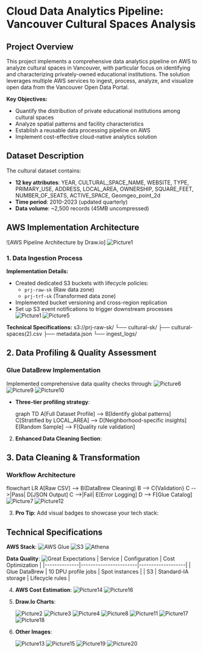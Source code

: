 # Cloud Data Analytics Pipeline: Vancouver Cultural Spaces Analysis

## Project Overview
This project implements a comprehensive data analytics pipeline on AWS to analyze cultural spaces in Vancouver, with particular focus on identifying and characterizing privately-owned educational institutions. The solution leverages multiple AWS services to ingest, process, analyze, and visualize open data from the Vancouver Open Data Portal.

**Key Objectives:**
- Quantify the distribution of private educational institutions among cultural spaces
- Analyze spatial patterns and facility characteristics
- Establish a reusable data processing pipeline on AWS
- Implement cost-effective cloud-native analytics solution

## Dataset Description
The cultural dataset contains:
- **12 key attributes**: YEAR, CULTURAL_SPACE_NAME, WEBSITE, TYPE, PRIMARY_USE, ADDRESS, LOCAL_AREA, OWNERSHIP, SQUARE_FEET, NUMBER_OF_SEATS, ACTIVE_SPACE, Geomgeo_point_2d
- **Time period**: 2010-2023 (updated quarterly)
- **Data volume**: ~2,500 records (45MB uncompressed)

## AWS Implementation Architecture

![AWS Pipeline Architecture by Draw.io] ![Picture1](https://github.com/user-attachments/assets/01d0f0bd-4e3f-4abc-86be-bab9a6edd863)


### 1. Data Ingestion Process
**Implementation Details:**
- Created dedicated S3 buckets with lifecycle policies:
  - `prj-raw-sk` (Raw data zone)
  - `prj-trf-sk` (Transformed data zone)
- Implemented bucket versioning and cross-region replication
- Set up S3 event notifications to trigger downstream processes![Picture1](https://github.com/user-attachments/assets/8747fb5d-b9c1-49fc-aa83-874c21f8bf0a)
![Picture5](https://github.com/user-attachments/assets/38cd5ff9-76b9-4343-ac56-6896e23eeafe)


**Technical Specifications:**
s3://prj-raw-sk/
└── cultural-sk/
    ├── cultural-spaces(2).csv
    ├── metadata.json
    └── ingest_logs/
## 2. Data Profiling & Quality Assessment

### Glue DataBrew Implementation
Implemented comprehensive data quality checks through:
![Picture6](https://github.com/user-attachments/assets/dc8247a3-a548-4cc0-ab93-73a5c32695ee)
![Picture9](https://github.com/user-attachments/assets/f9762b95-032e-4a61-a5ac-12b637ead6a4)
![Picture10](https://github.com/user-attachments/assets/2e06882c-c550-4318-971b-7623bb889765)

- **Three-tier profiling strategy**:

  graph TD
    A[Full Dataset Profile] --> B[Identify global patterns]
    C[Stratified by LOCAL_AREA] --> D[Neighborhood-specific insights]
    E[Random Sample] --> F[Quality rule validation]

2. **Enhanced Data Cleaning Section**:

## 3. Data Cleaning & Transformation

### Workflow Architecture

flowchart LR
    A[Raw CSV] --> B(DataBrew Cleaning)
    B --> C{Validation}
    C -->|Pass| D[JSON Output]
    C -->|Fail| E[Error Logging]
    D --> F[Glue Catalog]
![Picture7](https://github.com/user-attachments/assets/d8d9df41-de61-4517-9143-ee0f99eebfb7)
![Picture12](https://github.com/user-attachments/assets/6aad2ea0-cd2d-427d-87d8-b9222c931597)

3. **Pro Tip**: Add visual badges to showcase your tech stack:

## Technical Specifications

**AWS Stack**:
![AWS Glue](https://img.shields.io/badge/AWS-Glue-orange?logo=amazonaws)
![S3](https://img.shields.io/badge/Storage-S3-blue?logo=amazonaws)
![Athena](https://img.shields.io/badge/Query-Athena-blueviolet?logo=amazonaws)

**Data Quality**:
![Great Expectations](https://img.shields.io/badge/Quality-Great_Expectations-green)
| Service       | Configuration          | Cost Optimization |
|--------------|-----------------------|-------------------|
| Glue DataBrew | 10 DPU profile jobs    | Spot instances    |
| S3           | Standard-IA storage   | Lifecycle rules   |

4. **AWS Cost Estimation**:
   ![Picture14](https://github.com/user-attachments/assets/cfb58a28-a284-4383-be08-73951bd9ad26)
![Picture16](https://github.com/user-attachments/assets/ca91bf4f-a128-437e-972f-2d2643c343f2)

5. **Draw.Io Charts**:

   ![Picture2](https://github.com/user-attachments/assets/b88d2391-28db-406e-9c50-a0f0101d7588)
![Picture3](https://github.com/user-attachments/assets/63d95432-27b1-4b67-a3aa-c6ee16b09386)
![Picture4](https://github.com/user-attachments/assets/f35fa0d6-8e8c-4bdb-8651-3952d2b32133)
![Picture8](https://github.com/user-attachments/assets/e8de4e8f-9588-4344-9669-ef90690da7ed)
![Picture11](https://github.com/user-attachments/assets/1b115317-fcab-4dd7-9f45-694c4a45db1c)
![Picture17](https://github.com/user-attachments/assets/d285a506-ccfe-4b02-831b-9fbe46435b2e)
![Picture18](https://github.com/user-attachments/assets/c925c1ad-b497-4cdb-a025-7b8ee467b34a)

6. **Other Images**:

   ![Picture13](https://github.com/user-attachments/assets/7e890da2-e854-4a93-a93a-4b998161ea12)
![Picture15](https://github.com/user-attachments/assets/f466c07f-7100-413d-817a-15e184616495)
![Picture19](https://github.com/user-attachments/assets/79975ddc-3e2a-45bf-b3f4-8bb43700d390)
![Picture20](https://github.com/user-attachments/assets/661095fc-ecb5-41a1-a89c-d55785d7cff5)



